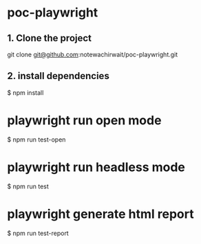 # poc-playwright

## 1. Clone the project

git clone git@github.com:notewachirwait/poc-playwright.git

## 2. install dependencies

$ npm install

# playwright run open mode

$ npm run test-open

# playwright run headless mode

$ npm run test

# playwright generate html report

$ npm run test-report
